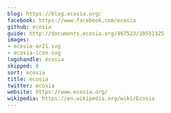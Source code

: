 ```yaml
---
blog: https://blog.ecosia.org/
facebook: https://www.facebook.com/ecosia
github: ecosia
guide: http://documents.ecosia.org/467523/10551325
images:
- ecosia-ar21.svg
- ecosia-icon.svg
logohandle: ecosia
skipped: 0
sort: ecosia
title: ecosia
twitter: ecosia
website: https://www.ecosia.org/
wikipedia: https://en.wikipedia.org/wiki/Ecosia
---
```

